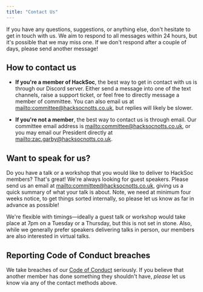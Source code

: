 ```yaml
---
title: "Contact Us"
---
```


If you have any questions, suggestions, or anything else, don't hesitate to get in touch with us. We aim to respond to all messages within 24 hours, but it's possible that we may miss one. If we don't respond after a couple of days, please send another message!

## How to contact us

 - **If you're a member of HackSoc**, the best way to get in contact with us is through our Discord server. Either send a message into one of the text channels, raise a support ticket, or feel free to directly message a member of committee. You can also email us at [mailto:committee@hacksocnotts.co.uk](committee@hacksocnotts.co.uk), but replies will likely be slower.

 - **If you're not a member**, the best way to contact us is through email. Our committee email address is [mailto:committee@hacksocnotts.co.uk](committee@hacksocnotts.co.uk), or you may email our President directly at [mailto:zac.garby@hacksocnotts.co.uk](zac.garby@hacksocnotts.co.uk).

## Want to speak for us?

Do you have a talk or a workshop that you would like to deliver to HackSoc members? That's great! We're always looking for guest speakers. Please send us an email at [mailto:committee@hacksocnotts.co.uk](committee@hacksocnotts.co.uk), giving us a quick summary of what your talk is about. Note, we need at minimum four weeks notice, to get things sorted internally, so please let us know as far in advance as possible!

We're flexible with timings&mdash;ideally a guest talk or workshop would take place at 7pm on a Tuesday or a Thursday, but this is not set in stone. Also, while we generally prefer speakers delivering talks in person, our members are also interested in virtual talks.

## Reporting Code of Conduct breaches

We take breaches of our [Code of Conduct](https://github.com/HackSocNotts/code-of-conduct) seriously. If you believe that another member has done something they shouldn't have, *please* let us know via any of the contact methods above.
